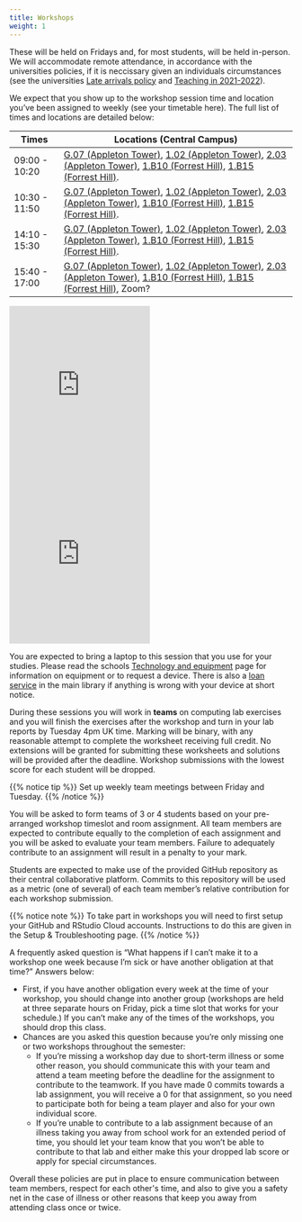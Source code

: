 ```yaml
---
title: Workshops
weight: 1
---
```


These will be held on Fridays and, for most students, will be held in-person. We will accommodate remote attendance, in accordance with the universities policies, if it is neccissary given an individuals circumstances (see the universities [Late arrivals policy](https://www.ed.ac.uk/studying/undergraduate/2021/covid-19-updates/late-arrivals-policy) and [Teaching in 2021-2022](https://www.ed.ac.uk/studying/undergraduate/2021/covid-19-updates/teaching-and-learning-in-2021-22)).

We expect that you show up to the workshop session time and location you’ve been assigned to weekly (see your timetable <a id="timetable">here</a>). The full list of times and locations are detailed below:

| Times         | Locations (Central Campus) |
|---------------|----------------------------|
| 09:00 - 10:20 | [G.07 (Appleton Tower)](https://www.ed.ac.uk/timetabling-examinations/timetabling/room-bookings/bookable-rooms3/room/0201_00_G.07), [1.02 (Appleton Tower)](https://www.ed.ac.uk/timetabling-examinations/timetabling/room-bookings/bookable-rooms3/room/0201_01_1.02), [2.03 (Appleton Tower)](https://www.ed.ac.uk/timetabling-examinations/timetabling/room-bookings/bookable-rooms3/room/0201_02_2.03), [1.B10 (Forrest Hill)](https://www.ed.ac.uk/timetabling-examinations/timetabling/room-bookings/bookable-rooms3/room/0103_01_1.B10), [1.B15 (Forrest Hill)](https://www.ed.ac.uk/timetabling-examinations/timetabling/room-bookings/bookable-rooms3/room/0103_01_1.B15). |
| 10:30 - 11:50 | [G.07 (Appleton Tower)](https://www.ed.ac.uk/timetabling-examinations/timetabling/room-bookings/bookable-rooms3/room/0201_00_G.07), [1.02 (Appleton Tower)](https://www.ed.ac.uk/timetabling-examinations/timetabling/room-bookings/bookable-rooms3/room/0201_01_1.02), [2.03 (Appleton Tower)](https://www.ed.ac.uk/timetabling-examinations/timetabling/room-bookings/bookable-rooms3/room/0201_02_2.03), [1.B10 (Forrest Hill)](https://www.ed.ac.uk/timetabling-examinations/timetabling/room-bookings/bookable-rooms3/room/0103_01_1.B10), [1.B15 (Forrest Hill)](https://www.ed.ac.uk/timetabling-examinations/timetabling/room-bookings/bookable-rooms3/room/0103_01_1.B15). |
| 14:10 - 15:30 | [G.07 (Appleton Tower)](https://www.ed.ac.uk/timetabling-examinations/timetabling/room-bookings/bookable-rooms3/room/0201_00_G.07), [1.02 (Appleton Tower)](https://www.ed.ac.uk/timetabling-examinations/timetabling/room-bookings/bookable-rooms3/room/0201_01_1.02), [2.03 (Appleton Tower)](https://www.ed.ac.uk/timetabling-examinations/timetabling/room-bookings/bookable-rooms3/room/0201_02_2.03), [1.B10 (Forrest Hill)](https://www.ed.ac.uk/timetabling-examinations/timetabling/room-bookings/bookable-rooms3/room/0103_01_1.B10), [1.B15 (Forrest Hill)](https://www.ed.ac.uk/timetabling-examinations/timetabling/room-bookings/bookable-rooms3/room/0103_01_1.B15). |
| 15:40 - 17:00 | [G.07 (Appleton Tower)](https://www.ed.ac.uk/timetabling-examinations/timetabling/room-bookings/bookable-rooms3/room/0201_00_G.07), [1.02 (Appleton Tower)](https://www.ed.ac.uk/timetabling-examinations/timetabling/room-bookings/bookable-rooms3/room/0201_01_1.02), [2.03 (Appleton Tower)](https://www.ed.ac.uk/timetabling-examinations/timetabling/room-bookings/bookable-rooms3/room/0201_02_2.03), [1.B10 (Forrest Hill)](https://www.ed.ac.uk/timetabling-examinations/timetabling/room-bookings/bookable-rooms3/room/0103_01_1.B10), [1.B15 (Forrest Hill)](https://www.ed.ac.uk/timetabling-examinations/timetabling/room-bookings/bookable-rooms3/room/0103_01_1.B15), Zoom? |

<div>
  <iframe src="https://www.google.com/maps/embed?pb=!1m18!1m12!1m3!1d2234.278803882371!2d-3.18889008394796!3d55.94453948465495!2m3!1f0!2f0!3f0!3m2!1i1024!2i768!4f13.1!3m3!1m2!1s0x4887c78385c7685d%3A0x6f9d3da4d39209ee!2sAppleton%20Tower%2C%20The%20University%20of%20Edinburgh!5e0!3m2!1sen!2suk!4v1629884943189!5m2!1sen!2suk" width=49.7% height=300ut style="border:0;" allowfullscreen="" loading="lazy" scrolling="no"></iframe>
  
  <iframe src="https://www.google.com/maps/embed?pb=!1m18!1m12!1m3!1d558.5476820410072!2d-3.1912679386567064!3d55.946066106351665!2m3!1f0!2f0!3f0!3m2!1i1024!2i768!4f13.1!3m3!1m2!1s0x4887c79b494b00a1%3A0x6181547d463fe9ad!2sUniversity%20of%20Edinburgh%2C%205%20Forrest%20Hill%2C%20Edinburgh%20EH1%202QL!5e0!3m2!1sen!2suk!4v1629884797272!5m2!1sen!2suk" width=49.7% height=300ut style="border:0;" allowfullscreen="" loading="lazy" scrolling="no"></iframe>
</div>

You are expected to bring a laptop to this session that you use for your studies. Please read the schools [Technology and equipment](https://teaching.maths.ed.ac.uk/main/undergraduate/studies/equipment) page for information on equipment or to request a device. There is also a [loan service](https://www.ed.ac.uk/information-services/library-museum-gallery/using-library/borrowing-a-book/borrowing-laptops) in the main library if anything is wrong with your device at short notice.

During these sessions you will work in __teams__ on computing lab exercises and you will finish the exercises after the workshop and turn in your lab reports by Tuesday 4pm UK time. Marking will be binary, with any reasonable attempt to complete the worksheet receiving full credit. No extensions will be granted for submitting these worksheets and solutions will be provided after the deadline. Workshop submissions with the lowest score for each student will be dropped. 

{{% notice tip %}}
Set up weekly team meetings between Friday and Tuesday.
{{% /notice %}}

You will be asked to form teams of 3 or 4 students based on your pre-arranged workshop timeslot and room assignment. All team members are expected to contribute equally to the completion of each assignment and you will be asked to evaluate your team members. Failure to adequately contribute to an assignment will result in a penalty to your mark.

Students are expected to make use of the provided GitHub repository as their central collaborative platform. Commits to this repository will be used as a metric (one of several) of each team member’s relative contribution for each workshop submission.

{{% notice note %}}
To take part in workshops you will need to first setup your GitHub and RStudio Cloud accounts. Instructions to do this are given in the <a id="troubleshoot">Setup & Troubleshooting</a> page.
{{% /notice %}}

A frequently asked question is “What happens if I can’t make it to a workshop one week because I’m sick or have another obligation at that time?” Answers below:

- First, if you have another obligation every week at the time of your workshop, you should change into another group (workshops are held at three separate hours on Friday, pick a time slot that works for your schedule.) If you can’t make any of the times of the workshops, you should drop this class.
- Chances are you asked this question because you’re only missing one or two workshops throughout the semester:
  - If you’re missing a workshop day due to short-term illness or some other reason, you should communicate this with your team and attend a team meeting before the deadline for the assignment to contribute to the teamwork. If you have made 0 commits towards a lab assignment, you will receive a 0 for that assignment, so you need to participate both for being a team player and also for your own individual score.
  - If you’re unable to contribute to a lab assignment because of an illness taking you away from school work for an extended period of time, you should let your team know that you won’t be able to contribute to that lab and either make this your dropped lab score or apply for special circumstances.
  
Overall these policies are put in place to ensure communication between team members, respect for each other's time, and also to give you a safety net in the case of illness or other reasons that keep you away from attending class once or twice.